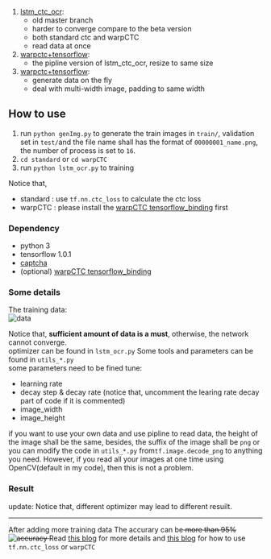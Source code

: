 1. [lstm_ctc_ocr](https://github.com/xiaofengShi/CTC_TF/tree/lstm_ctc_ocr):
    - old master branch
    - harder to converge compare to the beta version
    - both standard ctc and warpCTC
    - read data at once
2. [warpctc+tensorflow](https://github.com/xiaofengShi/CTC_TF/tree/warpctc+tensorflow):
    - the pipline version of lstm_ctc_ocr, resize to same size
3. [warpctc+tensorflow](https://github.com/xiaofengShi/CTC_TF/tree/warpctc+tensorflow):
    - generate data on the fly
    - deal with multi-width image, padding to same width

## How to use
1. run `python genImg.py` to generate the train images in `train/`, validation set in `test/`and the file name shall has the format of `00000001_name.png`, the number of process is set to `16`.
2. `cd standard` or `cd warpCTC`
3. run `python lstm_ocr.py` to training    

Notice that,  
- standard : use `tf.nn.ctc_loss` to calculate the ctc loss
- warpCTC : please install the [warpCTC tensorflow_binding](https://github.com/baidu-research/warp-ctc/tree/master/tensorflow_binding) first

### Dependency
- python 3  
- tensorflow 1.0.1  
- [captcha](https://pypi.python.org/pypi/captcha)
- (optional) [warpCTC tensorflow_binding](https://github.com/baidu-research/warp-ctc/tree/master/tensorflow_binding)

### Some details

The training data:  
![data](https://ooo.0o0.ooo/2017/04/13/58ef08ab6af03.png)  

Notice that, **sufficient amount of data is a must**, otherwise, the network cannot converge.  
optimizer can be found in `lstm_ocr.py`
Some tools and parameters can be found in `utils_*.py`  
some parameters need to be fined tune:
- learning rate
- decay step & decay rate (notice that, uncomment the learing rate decay part of code if it is commented)
- image_width
- image_height

if you want to use your own data and use pipline to read data, the height of the image shall be the same, besides, the suffix of the image shall be `png` or you can modify the code in `utils_*.py` from`tf.image.decode_png` to anything you need. However, if you read all your images at one time using OpenCV(default in my code), then this is not a problem.

### Result
update:
Notice that, different optimizer may lead to different resuilt.

---
After adding more training data
The accurary can be<del> more than 95%  
![accuracy](http://omy9d4djr.bkt.clouddn.com/markdown-img-paste-20170409223605283.png)  </del>
Read [this blog](https://ilovin.github.io/2017-04-06/tensorflow-lstm-ctc-ocr/) for more details and [this blog](http://ilovin.github.io/2017-04-23/tensorflow-lstm-ctc-input-output/) for how to
use `tf.nn.ctc_loss` or `warpCTC`

